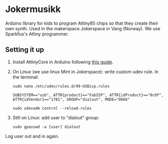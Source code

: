 # Jokermusikk

Arduino library for kids to program Attiny85 chips so that they create their own synth. Used in the makerspace Jokerspace in Vang (Norway). We use Sparkfus's Attiny programmer.

## Setting it up

1. Install AttinyCore in Arduino following [this guide](https://github.com/SpenceKonde/ATTinyCore/blob/master/Installation.md).

2. On Linux (we use linux Mint in Jokerspace): write custom udev rule. In the terminal:

    `sudo nano /etc/udev/rules.d/99-USBisp.rules`

    `SUBSYSTEM=="usb", ATTR{product}=="FabISP", ATTR{idProduct}=="0c9f", ATTR{idVendor}=="1781", GROUP="dialout", MODE="0666"`

    `sudo udevadm control --reload-rules`

3. Still on Linux: add user to "dialout" group:

    `sudo gpasswd -a [user] dialout`

Log user out and in again.
